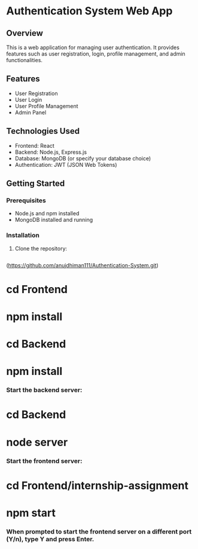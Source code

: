 # Authentication System Web App

## Overview

This is a web application for managing user authentication. It provides features such as user registration, login, profile management, and admin functionalities.

## Features

- User Registration
- User Login
- User Profile Management
- Admin Panel

## Technologies Used

- Frontend: React
- Backend: Node.js, Express.js
- Database: MongoDB (or specify your database choice)
- Authentication: JWT (JSON Web Tokens)

## Getting Started

### Prerequisites

- Node.js and npm installed
- MongoDB installed and running

### Installation

1. Clone the repository:

   ```bash
  (https://github.com/anujdhiman111/Authentication-System.git)
   
# cd Frontend
# npm install
# cd Backend
# npm install

### Start the backend server:
# cd Backend
# node server

### Start the frontend server:
# cd Frontend/internship-assignment
# npm start

### When prompted to start the frontend server on a different port (Y/n), type Y and press Enter.



